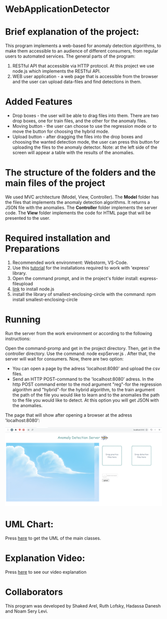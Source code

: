 # WebApplicationDetector

# Brief explanation of the project:

This program implements a web-based for anomaly detection algorithms, to make them accessible to an audience of different
consumers, from regular users to automated services.
The general parts of the program:
1) RESTful API that accessible via HTTP protocol. At this project we use node.js which implements the RESTful API.
2) WEB user application - a web page that is accessible from the browser and the user can upload data-files and find detections in them. 


# Added Features

* Drop boxes - the user will be able to drag files into them. There are two drop boxes, one for train files, and the other for the anomaly files.
* Moving button - the user can choose to use the regression mode or to move the button for choosing the hybrid mode.
* Upload button - after dragging the files into the drop boxes and choosing the wanted detection mode, the user can press this button for
  uploading the files to the anomaly detector. 
 Note: at the left side of the screen will appear a table with the results of the anomalies. 
 
 
# The structure of the folders and the main files of the project
We used MVC architecture (Model, View, Controller).
The **Model** folder has the files that implements the anomaly detection algorithms. It returns a JSON file with 
the anomalies.
The **Controller** folder implements the server code.
The **View** folder implements the code for HTML page that will be presented to the user.


# Required installation and Preparations

1) Recommended work environment: Webstorm, VS-Code.
2) Use this [tutorial](https://expressjs.com/en/starter/installing.html) for the installations required to work with 'express' library.
3) Open the command prompt, and in the project's folder install: express-fileupload
4) [link](https://nodejs.org/en/download/) to install node.js
5) install the library of smallest-enclosing-circle with the command: npm install smallest-enclosing-circle


# Running 
Run the server from the work environment or according to the following instructions:

Open the command-promp and get in the project directory. Then, get in the controller directory.
Use the command: node expServer.js . After that, the server will wait for consumers.
Now, there are two option:
- You can open a page by the adress 'localhost:8080' and upload the csv files. 
- Send an HTTP POST-command to the 'localhost:8080' adress.
In the http POST command enter to the mod argument "reg"-for the regression algorithm and "hybrid"-for the hybrid algorithm, to the train argument the path of the file you would like to learn and to the anomalies the path to the file you would like to detect.
At this option you will get JSON with the anomalies.

The page that will show after opening a browser at the adress 'localhost:8080':

![image](https://github.com/Noamls123/WebApplicationDetector/blob/907cc7af1d17ebee8cd70b91639c04d5b04a7f83/web%20screen.png)


# UML Chart:
Press [here](https://github.com/Noamls123/WebApplicationDetector/blob/main/Selected.png) to get the UML of the main classes.

# Explanation Video:
Press [here](https://youtu.be/2H2qLyv2560) to see our video explanation

# Collaborators
This program was developed by Shaked Arel, Ruth Lofsky, Hadassa Danesh and Noam Sery Levi.

